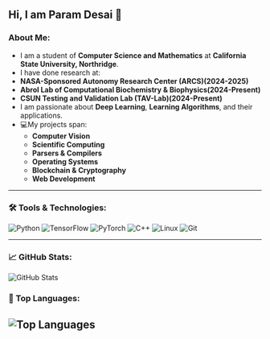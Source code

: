 ## Hi, I am Param Desai 👋

<!--
**paramdesai321/paramdesai321** is a ✨ _special_ ✨ repository because its `README.md` (this file) appears on your GitHub profile.
-->

### About Me:
-  I am a student of **Computer Science and Mathematics** at **California State University, Northridge**.
-  I have done research at:
  - **NASA-Sponsored Autonomy Research Center (ARCS)(2024-2025)**  
  - **Abrol Lab of Computational Biochemistry & Biophysics(2024-Present)**  
  - **CSUN Testing and Validation Lab (TAV-Lab)(2024-Present)**  
-  I am passionate about **Deep Learning**, **Learning Algorithms**, and their applications.  
- 💻My projects span:
  - **Computer Vision**
  - **Scientific Computing**
  - **Parsers & Compilers**
  - **Operating Systems**
  - **Blockchain & Cryptography**
  - **Web Development**

---

### 🛠️ Tools & Technologies:
![Python](https://img.shields.io/badge/Python-3776AB?style=for-the-badge&logo=python&logoColor=white)
![TensorFlow](https://img.shields.io/badge/TensorFlow-FF6F00?style=for-the-badge&logo=tensorflow&logoColor=white)
![PyTorch](https://img.shields.io/badge/PyTorch-EE4C2C?style=for-the-badge&logo=pytorch&logoColor=white)
![C++](https://img.shields.io/badge/C++-00599C?style=for-the-badge&logo=cplusplus&logoColor=white)
![Linux](https://img.shields.io/badge/Linux-FCC624?style=for-the-badge&logo=linux&logoColor=black)
![Git](https://img.shields.io/badge/Git-F05032?style=for-the-badge&logo=git&logoColor=white)

---

### 📈 GitHub Stats:
![GitHub Stats](https://github-readme-stats.vercel.app/api?username=paramdesai321&show_icons=true&theme=radical)

### 🌟 Top Languages:
![Top Languages](https://github-readme-stats.vercel.app/api/top-langs/?username=paramdesai321&layout=compact&theme=radical)
---


